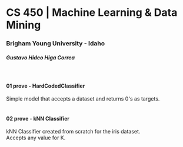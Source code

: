 # CS 450 | Machine Learning & Data Mining
### Brigham Young University - Idaho
##### Gustavo Hideo Higa Correa
<br>

#### 01 prove - HardCodedClassifier
Simple model that accepts a dataset and returns 0's as targets.
<br>
<br>

#### 02 prove - kNN Classifier
kNN Classifier created from scratch for the iris dataset. <br>
Accepts any value for K.
<br>
<br>
